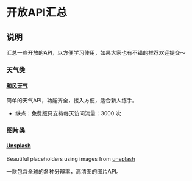 # 开放API汇总

## 说明

汇总一些开放的API，以方便学习使用，如果大家也有不错的推荐欢迎提交～

### 天气类

#### [和风天气](http://www.heweather.com/http://gank.io/apihttps://unsplash.it/)

简单的天气API，功能齐全，接入方便，适合新人练手。

- 缺点：免费版只支持每天访问流量：3000 次



### 图片类

#### [Unsplash](https://unsplash.it/images)

Beautiful placeholders using images from [unsplash](https://unsplash.com/)

一款包含全球的各种分辨率，高清图的图片API。